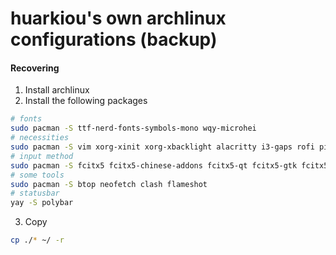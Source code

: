 # huarkiou's own archlinux configurations (backup)
#### Recovering
1. Install archlinux
2. Install the following packages
```bash
# fonts
sudo pacman -S ttf-nerd-fonts-symbols-mono wqy-microhei
# necessities
sudo pacman -S vim xorg-xinit xorg-xbacklight alacritty i3-gaps rofi picom numlockx network-manager-applet pulseaudio feh thunar
# input method
sudo pacman -S fcitx5 fcitx5-chinese-addons fcitx5-qt fcitx5-gtk fcitx5-configtool
# some tools
sudo pacman -S btop neofetch clash flameshot
# statusbar
yay -S polybar 

```
3. Copy
```bash
cp ./* ~/ -r
```

